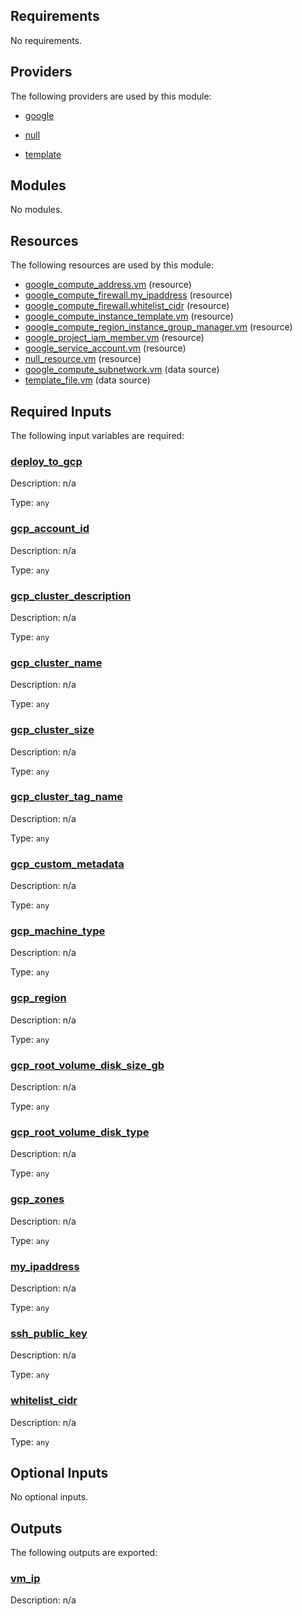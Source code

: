 ## Requirements

No requirements.

## Providers

The following providers are used by this module:

- <a name="provider_google"></a> [google](#provider\_google)

- <a name="provider_null"></a> [null](#provider\_null)

- <a name="provider_template"></a> [template](#provider\_template)

## Modules

No modules.

## Resources

The following resources are used by this module:

- [google_compute_address.vm](https://registry.terraform.io/providers/hashicorp/google/latest/docs/resources/compute_address) (resource)
- [google_compute_firewall.my_ipaddress](https://registry.terraform.io/providers/hashicorp/google/latest/docs/resources/compute_firewall) (resource)
- [google_compute_firewall.whitelist_cidr](https://registry.terraform.io/providers/hashicorp/google/latest/docs/resources/compute_firewall) (resource)
- [google_compute_instance_template.vm](https://registry.terraform.io/providers/hashicorp/google/latest/docs/resources/compute_instance_template) (resource)
- [google_compute_region_instance_group_manager.vm](https://registry.terraform.io/providers/hashicorp/google/latest/docs/resources/compute_region_instance_group_manager) (resource)
- [google_project_iam_member.vm](https://registry.terraform.io/providers/hashicorp/google/latest/docs/resources/project_iam_member) (resource)
- [google_service_account.vm](https://registry.terraform.io/providers/hashicorp/google/latest/docs/resources/service_account) (resource)
- [null_resource.vm](https://registry.terraform.io/providers/hashicorp/null/latest/docs/resources/resource) (resource)
- [google_compute_subnetwork.vm](https://registry.terraform.io/providers/hashicorp/google/latest/docs/data-sources/compute_subnetwork) (data source)
- [template_file.vm](https://registry.terraform.io/providers/hashicorp/template/latest/docs/data-sources/file) (data source)

## Required Inputs

The following input variables are required:

### <a name="input_deploy_to_gcp"></a> [deploy\_to\_gcp](#input\_deploy\_to\_gcp)

Description: n/a

Type: `any`

### <a name="input_gcp_account_id"></a> [gcp\_account\_id](#input\_gcp\_account\_id)

Description: n/a

Type: `any`

### <a name="input_gcp_cluster_description"></a> [gcp\_cluster\_description](#input\_gcp\_cluster\_description)

Description: n/a

Type: `any`

### <a name="input_gcp_cluster_name"></a> [gcp\_cluster\_name](#input\_gcp\_cluster\_name)

Description: n/a

Type: `any`

### <a name="input_gcp_cluster_size"></a> [gcp\_cluster\_size](#input\_gcp\_cluster\_size)

Description: n/a

Type: `any`

### <a name="input_gcp_cluster_tag_name"></a> [gcp\_cluster\_tag\_name](#input\_gcp\_cluster\_tag\_name)

Description: n/a

Type: `any`

### <a name="input_gcp_custom_metadata"></a> [gcp\_custom\_metadata](#input\_gcp\_custom\_metadata)

Description: n/a

Type: `any`

### <a name="input_gcp_machine_type"></a> [gcp\_machine\_type](#input\_gcp\_machine\_type)

Description: n/a

Type: `any`

### <a name="input_gcp_region"></a> [gcp\_region](#input\_gcp\_region)

Description: n/a

Type: `any`

### <a name="input_gcp_root_volume_disk_size_gb"></a> [gcp\_root\_volume\_disk\_size\_gb](#input\_gcp\_root\_volume\_disk\_size\_gb)

Description: n/a

Type: `any`

### <a name="input_gcp_root_volume_disk_type"></a> [gcp\_root\_volume\_disk\_type](#input\_gcp\_root\_volume\_disk\_type)

Description: n/a

Type: `any`

### <a name="input_gcp_zones"></a> [gcp\_zones](#input\_gcp\_zones)

Description: n/a

Type: `any`

### <a name="input_my_ipaddress"></a> [my\_ipaddress](#input\_my\_ipaddress)

Description: n/a

Type: `any`

### <a name="input_ssh_public_key"></a> [ssh\_public\_key](#input\_ssh\_public\_key)

Description: n/a

Type: `any`

### <a name="input_whitelist_cidr"></a> [whitelist\_cidr](#input\_whitelist\_cidr)

Description: n/a

Type: `any`

## Optional Inputs

No optional inputs.

## Outputs

The following outputs are exported:

### <a name="output_vm_ip"></a> [vm\_ip](#output\_vm\_ip)

Description: n/a

